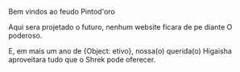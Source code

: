 Bem vindos ao feudo Pintod'oro

Aqui sera projetado o futuro, nenhum website ficara de pe diante O poderoso.

E, em mais um ano de {Object: etivo}, nossa(o) querida(o) Higaisha aproveitara
tudo que o Shrek pode oferecer.

